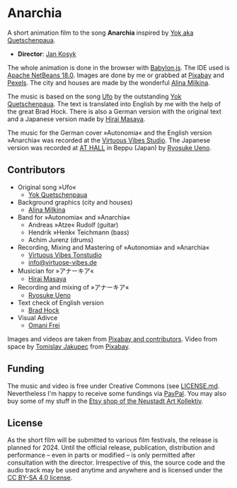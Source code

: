 # Anarchia
A short animation film to the song **Anarchia** inspired by [Yok aka Quetschenpaua](https://pocketpunk.so36.net/).

- **Director**: [Jan Kosyk](https://klavierpunk.de)

The whole animation is done in the browser with [Babylon.js](https://www.babylonjs.com/). The IDE used is [Apache NetBeans 18.0](https://netbeans.apache.org/). Images are done by me or grabbed at [Pixabay](https://pixabay.com/) and [Pexels](https://www.pexels.com). The city and houses are made by the wonderful [Alina Milkina](https://alinamilkina.carbonmade.com).

The music is based on the song [Ufo](https://www.youtube.com/watch?v=amAJ6HU9Jac) by the outstanding [Yok Quetschenpaua](https://pocketpunk.so36.net/). The text is translated into English by me with the help of the great Brad Hock. There is also a German version with the original text and a Japanese version made by [Hirai Masaya](https://instagram.com/hiraimasaya).

The music for the German cover »Autonomia« and the English version »Anarchia« was recorded at the [Virtuous Vibes Studio](https://virtuose-vibes.de). The Japanese version was recorded at [AT HALL](https://www.instagram.com/at__hall/) in Beppu (Japan) by [Ryosuke Ueno](https://www.instagram.com/ueno1gou/).

## Contributors

- Original song »Ufo«
  - [Yok Quetschenpaua](https://pocketpunk.so36.net)
- Background graphics (city and houses)
  - [Alina Milkina](https://alinamilkina.carbonmade.com)
- Band for »Autonomia« and »Anarchia«
  - Andreas »Atze« Rudolf  (guitar)
  - Hendrik »Henk« Teichmann (bass)
  - Achim Jurenz (drums)
- Recording, Mixing and Mastering of »Autonomia» and »Anarchia«
  - [Virtuous Vibes Tonstudio](https://virtuose-vibes.de)
  - [info@virtuose-vibes.de](mailto:info@virtuose-vibes.de)
- Musician for »アナーキア«
  - [Hirai Masaya](https://instagram.com/hiraimasaya)
- Recording and mixing of »アナーキア«
  - [Ryosuke Ueno](https://www.instagram.com/ueno1gou/)
- Text check of English version
  - [Brad Hock](https://www.instagram.com/bardo.bread/)
- Visual Adivce
  - [Omani Frei](https://omanifrei.com)

Images and videos are taken from [Pixabay and contributors](https://pixabay.com). Video from space by [Tomislav Jakupec](https://pixabay.com/users/tommyvideo-3092371/?utm_source=link-attribution&utm_medium=referral&utm_campaign=video&utm_content=6044) from [Pixabay](https://pixabay.com//?utm_source=link-attribution&utm_medium=referral&utm_campaign=video&utm_content=6044).

## Funding

The music and video is free under Creative Commons (see [LICENSE.md](LICENSE.md). Nevertheless I'm happy to receive some fundings via [PayPal](https://paypal.me/g4rf). You may also buy some of my stuff in the [Etsy shop of the Neustadt Art Kollektiv](https://www.etsy.com/shop/NeustadtArtKollektiv).

## License

As the short film will be submitted to various film festivals, the release is planned for 2024. Until the official release, publication, distribution and performance – even in parts or modified – is only permitted after consultation with the director. Irrespective of this, the source code and the audio track may be used anytime and anywhere and is licensed under the [CC BY-SA 4.0 license](LICENSE.md).

